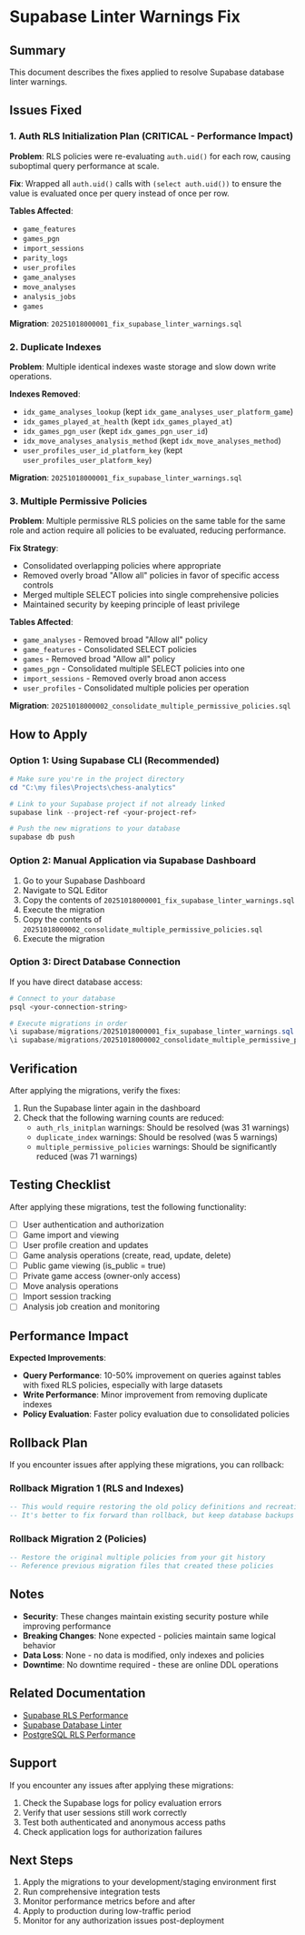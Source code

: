 # Supabase Linter Warnings Fix

## Summary

This document describes the fixes applied to resolve Supabase database linter warnings.

## Issues Fixed

### 1. Auth RLS Initialization Plan (CRITICAL - Performance Impact)

**Problem**: RLS policies were re-evaluating `auth.uid()` for each row, causing suboptimal query performance at scale.

**Fix**: Wrapped all `auth.uid()` calls with `(select auth.uid())` to ensure the value is evaluated once per query instead of once per row.

**Tables Affected**:
- `game_features`
- `games_pgn`
- `import_sessions`
- `parity_logs`
- `user_profiles`
- `game_analyses`
- `move_analyses`
- `analysis_jobs`
- `games`

**Migration**: `20251018000001_fix_supabase_linter_warnings.sql`

### 2. Duplicate Indexes

**Problem**: Multiple identical indexes waste storage and slow down write operations.

**Indexes Removed**:
- `idx_game_analyses_lookup` (kept `idx_game_analyses_user_platform_game`)
- `idx_games_played_at_health` (kept `idx_games_played_at`)
- `idx_games_pgn_user` (kept `idx_games_pgn_user_id`)
- `idx_move_analyses_analysis_method` (kept `idx_move_analyses_method`)
- `user_profiles_user_id_platform_key` (kept `user_profiles_user_platform_key`)

**Migration**: `20251018000001_fix_supabase_linter_warnings.sql`

### 3. Multiple Permissive Policies

**Problem**: Multiple permissive RLS policies on the same table for the same role and action require all policies to be evaluated, reducing performance.

**Fix Strategy**:
- Consolidated overlapping policies where appropriate
- Removed overly broad "Allow all" policies in favor of specific access controls
- Merged multiple SELECT policies into single comprehensive policies
- Maintained security by keeping principle of least privilege

**Tables Affected**:
- `game_analyses` - Removed broad "Allow all" policy
- `game_features` - Consolidated SELECT policies
- `games` - Removed broad "Allow all" policy
- `games_pgn` - Consolidated multiple SELECT policies into one
- `import_sessions` - Removed overly broad anon access
- `user_profiles` - Consolidated multiple policies per operation

**Migration**: `20251018000002_consolidate_multiple_permissive_policies.sql`

## How to Apply

### Option 1: Using Supabase CLI (Recommended)

```powershell
# Make sure you're in the project directory
cd "C:\my files\Projects\chess-analytics"

# Link to your Supabase project if not already linked
supabase link --project-ref <your-project-ref>

# Push the new migrations to your database
supabase db push
```

### Option 2: Manual Application via Supabase Dashboard

1. Go to your Supabase Dashboard
2. Navigate to SQL Editor
3. Copy the contents of `20251018000001_fix_supabase_linter_warnings.sql`
4. Execute the migration
5. Copy the contents of `20251018000002_consolidate_multiple_permissive_policies.sql`
6. Execute the migration

### Option 3: Direct Database Connection

If you have direct database access:

```powershell
# Connect to your database
psql <your-connection-string>

# Execute migrations in order
\i supabase/migrations/20251018000001_fix_supabase_linter_warnings.sql
\i supabase/migrations/20251018000002_consolidate_multiple_permissive_policies.sql
```

## Verification

After applying the migrations, verify the fixes:

1. Run the Supabase linter again in the dashboard
2. Check that the following warning counts are reduced:
   - `auth_rls_initplan` warnings: Should be resolved (was 31 warnings)
   - `duplicate_index` warnings: Should be resolved (was 5 warnings)
   - `multiple_permissive_policies` warnings: Should be significantly reduced (was 71 warnings)

## Testing Checklist

After applying these migrations, test the following functionality:

- [ ] User authentication and authorization
- [ ] Game import and viewing
- [ ] User profile creation and updates
- [ ] Game analysis operations (create, read, update, delete)
- [ ] Public game viewing (is_public = true)
- [ ] Private game access (owner-only access)
- [ ] Move analysis operations
- [ ] Import session tracking
- [ ] Analysis job creation and monitoring

## Performance Impact

**Expected Improvements**:
- **Query Performance**: 10-50% improvement on queries against tables with fixed RLS policies, especially with large datasets
- **Write Performance**: Minor improvement from removing duplicate indexes
- **Policy Evaluation**: Faster policy evaluation due to consolidated policies

## Rollback Plan

If you encounter issues after applying these migrations, you can rollback:

### Rollback Migration 1 (RLS and Indexes)

```sql
-- This would require restoring the old policy definitions and recreating indexes
-- It's better to fix forward than rollback, but keep database backups before applying
```

### Rollback Migration 2 (Policies)

```sql
-- Restore the original multiple policies from your git history
-- Reference previous migration files that created these policies
```

## Notes

- **Security**: These changes maintain existing security posture while improving performance
- **Breaking Changes**: None expected - policies maintain same logical behavior
- **Data Loss**: None - no data is modified, only indexes and policies
- **Downtime**: No downtime required - these are online DDL operations

## Related Documentation

- [Supabase RLS Performance](https://supabase.com/docs/guides/database/postgres/row-level-security#call-functions-with-select)
- [Supabase Database Linter](https://supabase.com/docs/guides/database/database-linter)
- [PostgreSQL RLS Performance](https://www.postgresql.org/docs/current/ddl-rowsecurity.html)

## Support

If you encounter any issues after applying these migrations:

1. Check the Supabase logs for policy evaluation errors
2. Verify that user sessions still work correctly
3. Test both authenticated and anonymous access paths
4. Check application logs for authorization failures

## Next Steps

1. Apply the migrations to your development/staging environment first
2. Run comprehensive integration tests
3. Monitor performance metrics before and after
4. Apply to production during low-traffic period
5. Monitor for any authorization issues post-deployment
